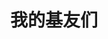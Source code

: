 ---
layout: traditional     # 必须
title: 我的基友们   # 可选，这是友链页的标题
links:
  - group: 手癌症求生小分队
    icon: fas fa-user-tie
    items:
    - name: BlingArida # 博客名
      avatar: https://avatars2.githubusercontent.com/u/46019374?s=460&v=4 # 头像链接
      url: https://blingarida.github.io # 博客链接
      backgroundColor: '#FF007F' # 卡片背景颜色
      textColor: '#fff'  # 卡片文字颜色
      tags:     # 标签
      - 延期小公举
    - name: EclipseZhao # 博客名
      avatar: https://avatars3.githubusercontent.com/u/49156666?s=400&v=4 # 头像链接
      url: https://github.com/EclipseZhao # 博客链接
      backgroundColor: '#3E74C9' # 卡片背景颜色
      textColor: '#fff'  # 卡片文字颜色
      tags:     # 标签
      - 背锅女司机
---